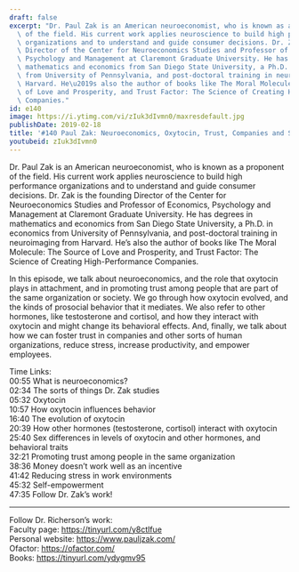 ```yaml
---
draft: false
excerpt: "Dr. Paul Zak is an American neuroeconomist, who is known as a proponent\
  \ of the field. His current work applies neuroscience to build high performance\
  \ organizations and to understand and guide consumer decisions. Dr. Zak is the founding\
  \ Director of the Center for Neuroeconomics Studies and Professor of Economics,\
  \ Psychology and Management at Claremont Graduate University. He has degrees in\
  \ mathematics and economics from San Diego State University, a Ph.D. in economics\
  \ from University of Pennsylvania, and post-doctoral training in neuroimaging from\
  \ Harvard. He\u2019s also the author of books like The Moral Molecule: The Source\
  \ of Love and Prosperity, and Trust Factor: The Science of Creating High-Performance\
  \ Companies."
id: e140
image: https://i.ytimg.com/vi/zIuk3dIvmn0/maxresdefault.jpg
publishDate: 2019-02-18
title: '#140 Paul Zak: Neuroeconomics, Oxytocin, Trust, Companies and Society'
youtubeid: zIuk3dIvmn0
---
```

Dr. Paul Zak is an American neuroeconomist, who is known as a proponent of the field. His current work applies neuroscience to build high performance organizations and to understand and guide consumer decisions. Dr. Zak is the founding Director of the Center for Neuroeconomics Studies and Professor of Economics, Psychology and Management at Claremont Graduate University. He has degrees in mathematics and economics from San Diego State University, a Ph.D. in economics from University of Pennsylvania, and post-doctoral training in neuroimaging from Harvard. He’s also the author of books like The Moral Molecule: The Source of Love and Prosperity, and Trust Factor: The Science of Creating High-Performance Companies.

In this episode, we talk about neuroeconomics, and the role that oxytocin plays in attachment, and in promoting trust among people that are part of the same organization or society. We go through how oxytocin evolved, and the kinds of prosocial behavior that it mediates. We also refer to other hormones, like testosterone and cortisol, and how they interact with oxytocin and might change its behavioral effects. And, finally, we talk about how we can foster trust in companies and other sorts of human organizations, reduce stress, increase productivity, and empower employees.

Time Links:  
00:55  What is neuroeconomics?  
02:34  The sorts of things Dr. Zak studies                          
05:32  Oxytocin              
10:57  How oxytocin influences behavior            
16:40  The evolution of oxytocin   
20:39  How other hormones (testosterone, cortisol) interact with oxytocin        
25:40  Sex differences in levels of oxytocin and other hormones, and behavioral traits         
32:21  Promoting trust among people in the same organization     
38:36  Money doesn’t work well as an incentive  
41:42  Reducing stress in work environments  
45:32  Self-empowerment   
47:35  Follow Dr. Zak’s work!

---

Follow Dr. Richerson’s work:  
Faculty page: https://tinyurl.com/y8ctlfue  
Personal website: https://www.pauljzak.com/  
Ofactor: https://ofactor.com/  
Books: https://tinyurl.com/ydygmv95

